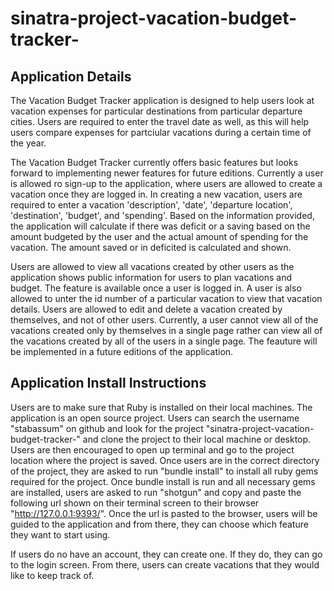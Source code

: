 # sinatra-project-vacation-budget-tracker-

## Application Details

The Vacation Budget Tracker application is designed to help users look at vacation expenses for particular destinations from particular departure cities. Users are required to enter the travel date as well, as this will help users compare expenses for partciular vacations during a certain time of the year.

The Vacation Budget Tracker currently offers basic features but looks forward to implementing newer features for future editions. Currently a user is allowed ro sign-up to the application, where users are allowed to create a vacation once they are logged in. In creating a new vacation, users are required to enter a vacation 'description', 'date', 'departure location', 'destination', 'budget', and 'spending'. Based on the information provided, the application will calculate if there was deficit or a saving based on the amount budgeted by the user and the actual amount of spending for the vacation. The amount saved or in deficited is calculated and shown.

Users are allowed to view all vacations created by other users as the application shows public information for users to plan vacations and budget. The feature is available once a user is logged in. A user is also allowed to unter the id number of a particular vacation to view that vacation details. Users are allowed to edit and delete a vacation created by themselves, and not of other users. Currently, a user cannot view all of the vacations created only by themselves in a single page rather can view all of the vacations created by all of the users in a single page. The feauture will be implemented in a future editions of the application.

## Application Install Instructions

Users are to make sure that Ruby is installed on their local machines. The application is an open source project. Users can search the username "stabassum" on github and look for the project "sinatra-project-vacation-budget-tracker-" and clone the project to their local machine or desktop. Users are then encouraged to open up terminal and go to the project location where the project is saved. Once users are in the correct directory of the project, they are asked to run "bundle install" to install all ruby gems required for the project. Once bundle install is run and all necessary gems are installed, users are asked to run "shotgun" and copy and paste the following url shown on their terminal screen to their browser "http://127.0.0.1:9393/". Once the url is pasted to the browser, users will be guided to the application and from there, they can choose which feature they want to start using. 

If users do no have an account, they can create one. If they do, they can go to the login screen. From there, users can create vacations that they would like to keep track of.
